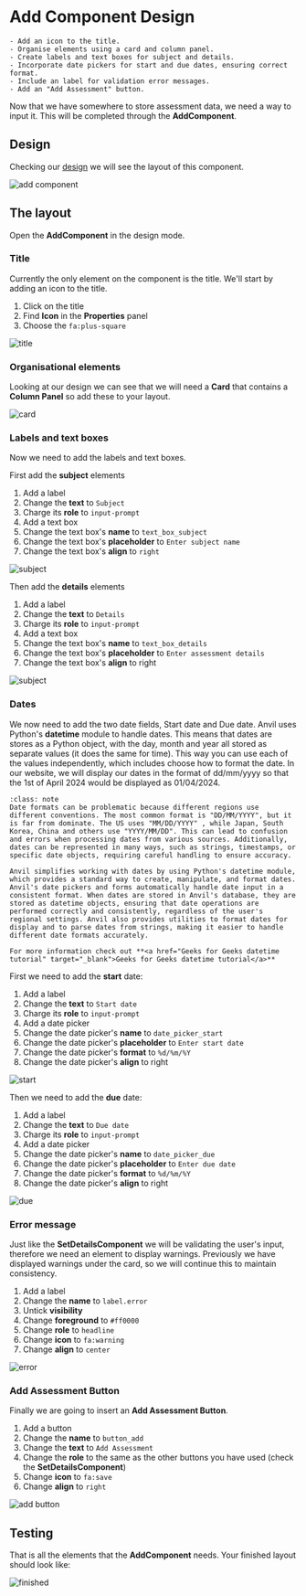 # Add Component Design

```{topic} In this tutorial you will:
- Add an icon to the title.
- Organise elements using a card and column panel.
- Create labels and text boxes for subject and details.
- Incorporate date pickers for start and due dates, ensuring correct format.
- Include an label for validation error messages.
- Add an "Add Assessment" button.
```

Now that we have somewhere to store assessment data, we need a way to input it. This will be completed through the **AddComponent**.

## Design

Checking our [design](./03_studyM8_design.md) we will see the layout of this component.

![add component](./assets/img/03/wireframe_add.png)

## The layout

Open the **AddComponent** in the design mode.

### Title

Currently the only element on the component is the title. We'll start by adding an icon to the title.

1. Click on the title
2. Find **Icon** in the **Properties** panel
3. Choose the `fa:plus-square`

![title](./assets/img/22/title.gif)

### Organisational elements

Looking at our design we can see that we will need a **Card** that contains a **Column Panel** so add these to your layout.

![card](./assets/img/22/card.gif)

### Labels and text boxes

Now we need to add the labels and text boxes.

First add the **subject** elements

1. Add a label
2. Change the **text** to `Subject`
3. Charge its **role** to `input-prompt`
4. Add a text box
5. Change the text box's **name** to `text_box_subject`
6. Change the text box's **placeholder** to `Enter subject name`
7. Change the text box's **align** to `right` 

![subject](./assets/img/22/subject.gif)

Then add the **details** elements

1. Add a label
2. Change the **text** to `Details`
3. Charge its **role** to `input-prompt`
4. Add a text box
5. Change the text box's **name** to `text_box_details`
6. Change the text box's **placeholder** to `Enter assessment details`
7. Change the text box's **align** to right 

![subject](./assets/img/22/subject.gif)

### Dates

We now need to add the two date fields, Start date and Due date. Anvil uses Python's **datetime** module to handle dates. This means that dates are stores as a Python object, with the day, month and year all stored as separate values (it does the same for time). This way you can use each of the values independently, which includes choose how to format the date. In our website, we will display our dates in the format of dd/mm/yyyy so that the 1st of April 2024 would be displayed as 01/04/2024. 

```{admonition} Date formats
:class: note
Date formats can be problematic because different regions use different conventions. The most common format is "DD/MM/YYYY", but it is far from dominate. The US uses "MM/DD/YYYY" , while Japan, South Korea, China and others use "YYYY/MM/DD". This can lead to confusion and errors when processing dates from various sources. Additionally, dates can be represented in many ways, such as strings, timestamps, or specific date objects, requiring careful handling to ensure accuracy.

Anvil simplifies working with dates by using Python's datetime module, which provides a standard way to create, manipulate, and format dates. Anvil's date pickers and forms automatically handle date input in a consistent format. When dates are stored in Anvil's database, they are stored as datetime objects, ensuring that date operations are performed correctly and consistently, regardless of the user's regional settings. Anvil also provides utilities to format dates for display and to parse dates from strings, making it easier to handle different date formats accurately.

For more information check out **<a href="Geeks for Geeks datetime tutorial" target="_blank">Geeks for Geeks datetime tutorial</a>**
```

First we need to add the **start** date:

1. Add a label
2. Change the **text** to `Start date`
3. Charge its **role** to `input-prompt`
4. Add a date picker
5. Change the date picker's **name** to `date_picker_start`
6. Change the date picker's **placeholder** to `Enter start date`
7. Change the date picker's **format** to `%d/%m/%Y`
8. Change the date picker's **align** to right

![start](./assets/img/22/start.gif)

Then we need to add the **due** date:

1. Add a label
2. Change the **text** to `Due date`
3. Charge its **role** to `input-prompt`
4. Add a date picker
5. Change the date picker's **name** to `date_picker_due`
6. Change the date picker's **placeholder** to `Enter due date`
7. Change the date picker's **format** to `%d/%m/%Y`
8. Change the date picker's **align** to right

![due](./assets/img/22/due.gif)

### Error message

Just like the **SetDetailsComponent** we will be validating the user's input, therefore we need an element to display warnings. Previously we have displayed warnings under the card, so we will continue this to maintain consistency.

1. Add a label
2. Change the **name** to `label.error`
3. Untick **visibility**
4. Change **foreground** to `#ff0000`
5. Change **role** to `headline`
6. Change **icon** to `fa:warning`
7. Change **align** to `center`

![error](./assets/img/22/error.gif)

### Add Assessment Button

Finally we are going to insert an **Add Assessment Button**.

1. Add a button
2. Change the **name** to `button_add`
3. Change the **text** to `Add Assessment`
4. Change the **role** to the same as the other buttons you have used (check the **SetDetailsComponent**)
5. Change **icon** to `fa:save`
6. Change **align** to `right`

![add button](./assets/img/22/add_button.gif)

## Testing

That is all the elements that the **AddComponent** needs. Your finished layout should look like:

![finished](./assets/img/22/finished.png)